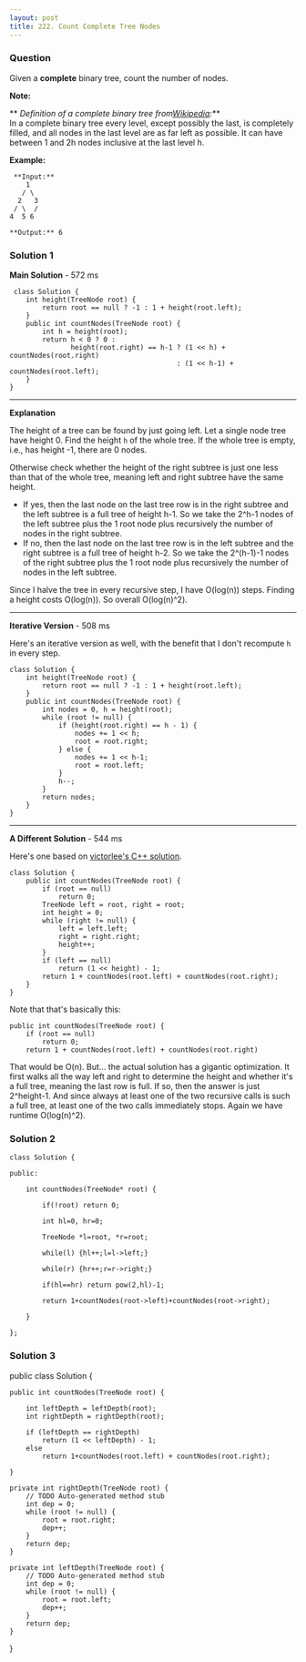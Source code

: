 ```yaml
---
layout: post
title: 222. Count Complete Tree Nodes
---
```

### Question
Given a **complete** binary tree, count the number of nodes.

 **Note:**

 ** _Definition of a complete binary tree
from[Wikipedia](http://en.wikipedia.org/wiki/Binary_tree#Types_of_binary_trees):_**  
In a complete binary tree every level, except possibly the last, is completely
filled, and all nodes in the last level are as far left as possible. It can
have between 1 and 2h nodes inclusive at the last level h.

 **Example:**

    
    
     **Input:** 
        1
       / \
      2   3
     / \  /
    4  5 6
    
    **Output:** 6

### Solution 1
 **Main Solution** \- 572 ms

    
    
     class Solution {
        int height(TreeNode root) {
            return root == null ? -1 : 1 + height(root.left);
        }
        public int countNodes(TreeNode root) {
            int h = height(root);
            return h < 0 ? 0 :
                   height(root.right) == h-1 ? (1 << h) + countNodes(root.right)
                                             : (1 << h-1) + countNodes(root.left);
        }
    }
    

* * *

**Explanation**

The height of a tree can be found by just going left. Let a single node tree
have height 0. Find the height `h` of the whole tree. If the whole tree is
empty, i.e., has height -1, there are 0 nodes.

Otherwise check whether the height of the right subtree is just one less than
that of the whole tree, meaning left and right subtree have the same height.

  * If yes, then the last node on the last tree row is in the right subtree and the left subtree is a full tree of height h-1. So we take the 2^h-1 nodes of the left subtree plus the 1 root node plus recursively the number of nodes in the right subtree.
  * If no, then the last node on the last tree row is in the left subtree and the right subtree is a full tree of height h-2. So we take the 2^(h-1)-1 nodes of the right subtree plus the 1 root node plus recursively the number of nodes in the left subtree.

Since I halve the tree in every recursive step, I have O(log(n)) steps.
Finding a height costs O(log(n)). So overall O(log(n)^2).

* * *

**Iterative Version** \- 508 ms

Here's an iterative version as well, with the benefit that I don't recompute
`h` in every step.

    
    
    class Solution {
        int height(TreeNode root) {
            return root == null ? -1 : 1 + height(root.left);
        }
        public int countNodes(TreeNode root) {
            int nodes = 0, h = height(root);
            while (root != null) {
                if (height(root.right) == h - 1) {
                    nodes += 1 << h;
                    root = root.right;
                } else {
                    nodes += 1 << h-1;
                    root = root.left;
                }
                h--;
            }
            return nodes;
        }
    }
    

* * *

**A Different Solution** \- 544 ms

Here's one based on [victorlee's C++
solution](https://leetcode.com/discuss/38899/easy-short-c-recursive-solution).

    
    
    class Solution {
        public int countNodes(TreeNode root) {
            if (root == null)
                return 0;
            TreeNode left = root, right = root;
            int height = 0;
            while (right != null) {
                left = left.left;
                right = right.right;
                height++;
            }
            if (left == null)
                return (1 << height) - 1;
            return 1 + countNodes(root.left) + countNodes(root.right);
        }
    }
    

Note that that's basically this:

    
    
    public int countNodes(TreeNode root) {
        if (root == null)
            return 0;
        return 1 + countNodes(root.left) + countNodes(root.right)
    

That would be O(n). But... the actual solution has a gigantic optimization. It
first walks all the way left and right to determine the height and whether
it's a full tree, meaning the last row is full. If so, then the answer is just
2^height-1. And since always at least one of the two recursive calls is such a
full tree, at least one of the two calls immediately stops. Again we have
runtime O(log(n)^2).


### Solution 2
    
    
    class Solution {
    
    public:
    
        int countNodes(TreeNode* root) {
    
            if(!root) return 0;
    
            int hl=0, hr=0;
    
            TreeNode *l=root, *r=root;
    
            while(l) {hl++;l=l->left;}
    
            while(r) {hr++;r=r->right;}
    
            if(hl==hr) return pow(2,hl)-1;
    
            return 1+countNodes(root->left)+countNodes(root->right);
    
        }
    
    };


### Solution 3
public class Solution {

    
    
    public int countNodes(TreeNode root) {
    
        int leftDepth = leftDepth(root);
    	int rightDepth = rightDepth(root);
    
    	if (leftDepth == rightDepth)
    		return (1 << leftDepth) - 1;
    	else
    		return 1+countNodes(root.left) + countNodes(root.right);
    
    }
    
    private int rightDepth(TreeNode root) {
    	// TODO Auto-generated method stub
    	int dep = 0;
    	while (root != null) {
    		root = root.right;
    		dep++;
    	}
    	return dep;
    }
    
    private int leftDepth(TreeNode root) {
    	// TODO Auto-generated method stub
    	int dep = 0;
    	while (root != null) {
    		root = root.left;
    		dep++;
    	}
    	return dep;
    }
    

}




